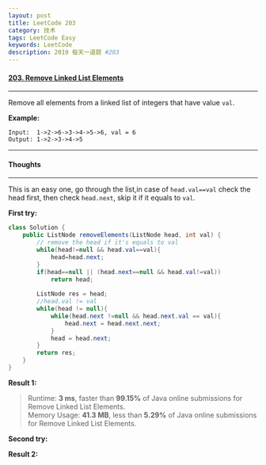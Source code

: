 ```yaml
---
layout: post
title: LeetCode 203
category: 技术
tags: LeetCode Easy
keywords: LeetCode
description: 2019 每天一道题 #203
---
```


#### [203. Remove Linked List Elements](https://leetcode.com/problems/remove-linked-list-elements/)
---
Remove all elements from a linked list of integers that have value `val`.

**Example:**
```
Input:  1->2->6->3->4->5->6, val = 6
Output: 1->2->3->4->5
```
---
#### Thoughts
---
This is an easy one, go through the list,in case of `head.val==val` check the head first, then check `head.next`, skip it if it equals to `val`.

**First try:**
```Java
class Solution {
    public ListNode removeElements(ListNode head, int val) {
        // remove the head if it's equals to val
        while(head!=null && head.val==val){
            head=head.next;
        }
        if(head==null || (head.next==null && head.val!=val))
            return head;
        
        ListNode res = head;
        //head.val != val
        while(head != null){
            while(head.next !=null && head.next.val == val){
                head.next = head.next.next;
            }
            head = head.next;
        }
        return res;
    }
}
```

**Result 1:**
> Runtime: **3 ms**, faster than **99.15%** of Java online submissions for Remove Linked List Elements.  
> Memory Usage: **41.3 MB**, less than **5.29%** of Java online submissions for Remove Linked List Elements.

**Second try:**


**Result 2:**


